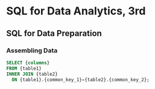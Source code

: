 # SQL for Data Analytics, 3rd

## SQL for Data Preparation

### Assembling Data

```sql
SELECT {columns}
FROM {table1}
INNER JOIN {table2}
  ON {table1}.{common_key_1}={table2}.{common_key_2};
```
